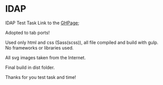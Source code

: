 # IDAP
IDAP Test Task 
Link to the [GHPage](https://yurasadilenko.github.io/IDAP/dist);

Adopted to tab ports! 

Used only html and css (Sass(scss)), all file compiled and build with gulp.
No frameworks or libraries used.

All svg images taken from the Internet.

Final build in dist folder.

Thanks for you test task and time!
